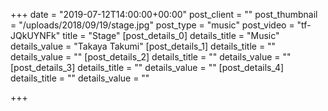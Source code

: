 +++
date = "2019-07-12T14:00:00+00:00"
post_client = ""
post_thumbnail = "/uploads/2018/09/19/stage.jpg"
post_type = "music"
post_video = "tf-JQkUYNFk"
title = "Stage"
[post_details_0]
details_title = "Music"
details_value = "Takaya Takumi"
[post_details_1]
details_title = ""
details_value = ""
[post_details_2]
details_title = ""
details_value = ""
[post_details_3]
details_title = ""
details_value = ""
[post_details_4]
details_title = ""
details_value = ""

+++
